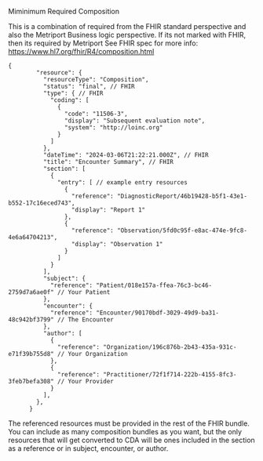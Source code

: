Miminimum Required Composition

This is a combination of required from the FHIR standard perspective and also the Metriport Business
logic perspective. If its not marked with FHIR, then its required by Metriport
See FHIR spec for more info: https://www.hl7.org/fhir/R4/composition.html

```
{
        "resource": {
          "resourceType": "Composition",
          "status": "final", // FHIR
          "type": { // FHIR
            "coding": [
              {
                "code": "11506-3",
                "display": "Subsequent evaluation note",
                "system": "http://loinc.org"
              }
            ]
          },
          "dateTime": "2024-03-06T21:22:21.000Z", // FHIR
          "title": "Encounter Summary", // FHIR
          "section": [
            {
              "entry": [ // example entry resources
                {
                  "reference": "DiagnosticReport/46b19428-b5f1-43e1-b552-17c16eced743",
                  "display": "Report 1"
                },
                {
                  "reference": "Observation/5fd0c95f-e8ac-474e-9fc8-4e6a64704213",
                  "display": "Observation 1"
                }
              ]
            }
          ],
          "subject": {
            "reference": "Patient/018e157a-ffea-76c3-bc46-2759d7a6ae0f" // Your Patient
          },
          "encounter": {
            "reference": "Encounter/90170bdf-3029-49d9-ba31-48c942bf3799" // The Encounter
          },
          "author": [
            {
              "reference": "Organization/196c876b-2b43-435a-931c-e71f39b755d8" // Your Organization
            },
            {
              "reference": "Practitioner/72f1f714-222b-4155-8fc3-3feb7befa308" // Your Provider
            }
          ],
        },
      }
```

The referenced resources must be provided in the rest of the FHIR bundle. You can include as many composition bundles as you want, but the only resources that will get converted to CDA will be ones included in the section as a reference or in subject, encounter, or author.
